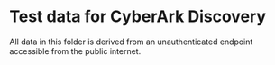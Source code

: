 # Test data for CyberArk Discovery

All data in this folder is derived from an unauthenticated endpoint accessible from the public internet.
